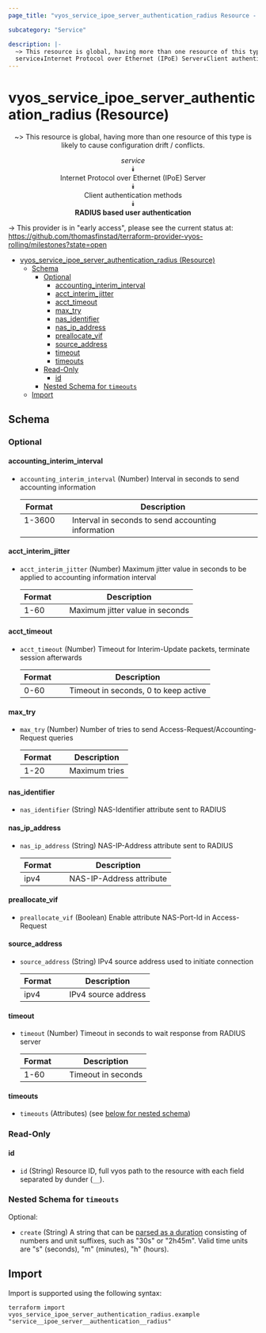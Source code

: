 ```yaml
---
page_title: "vyos_service_ipoe_server_authentication_radius Resource - vyos"

subcategory: "Service"

description: |-
  ~> This resource is global, having more than one resource of this type is likely to cause configuration drift / conflicts.
  service⯯Internet Protocol over Ethernet (IPoE) Server⯯Client authentication methods⯯RADIUS based user authentication
---
```


# vyos_service_ipoe_server_authentication_radius (Resource)
<center>

~> This resource is global, having more than one resource of this type is likely to cause configuration drift / conflicts.

*service*  
⯯  
Internet Protocol over Ethernet (IPoE) Server  
⯯  
Client authentication methods  
⯯  
**RADIUS based user authentication**


</center>

-> This provider is in "early access", please see the current status at: https://github.com/thomasfinstad/terraform-provider-vyos-rolling/milestones?state=open

<!--TOC-->

- [vyos_service_ipoe_server_authentication_radius (Resource)](#vyos_service_ipoe_server_authentication_radius-resource)
  - [Schema](#schema)
    - [Optional](#optional)
      - [accounting_interim_interval](#accounting_interim_interval)
      - [acct_interim_jitter](#acct_interim_jitter)
      - [acct_timeout](#acct_timeout)
      - [max_try](#max_try)
      - [nas_identifier](#nas_identifier)
      - [nas_ip_address](#nas_ip_address)
      - [preallocate_vif](#preallocate_vif)
      - [source_address](#source_address)
      - [timeout](#timeout)
      - [timeouts](#timeouts)
    - [Read-Only](#read-only)
      - [id](#id)
    - [Nested Schema for `timeouts`](#nested-schema-for-timeouts)
  - [Import](#import)

<!--TOC-->

<!-- schema generated by tfplugindocs -->
## Schema

### Optional

#### accounting_interim_interval
- `accounting_interim_interval` (Number) Interval in seconds to send accounting information

    |  Format  &emsp;|  Description                                         |
    |----------|------------------------------------------------------|
    |  1-3600  &emsp;|  Interval in seconds to send accounting information  |
#### acct_interim_jitter
- `acct_interim_jitter` (Number) Maximum jitter value in seconds to be applied to accounting information interval

    |  Format  &emsp;|  Description                      |
    |----------|-----------------------------------|
    |  1-60    &emsp;|  Maximum jitter value in seconds  |
#### acct_timeout
- `acct_timeout` (Number) Timeout for Interim-Update packets, terminate session afterwards

    |  Format  &emsp;|  Description                           |
    |----------|----------------------------------------|
    |  0-60    &emsp;|  Timeout in seconds, 0 to keep active  |
#### max_try
- `max_try` (Number) Number of tries to send Access-Request/Accounting-Request queries

    |  Format  &emsp;|  Description    |
    |----------|-----------------|
    |  1-20    &emsp;|  Maximum tries  |
#### nas_identifier
- `nas_identifier` (String) NAS-Identifier attribute sent to RADIUS
#### nas_ip_address
- `nas_ip_address` (String) NAS-IP-Address attribute sent to RADIUS

    |  Format  &emsp;|  Description               |
    |----------|----------------------------|
    |  ipv4    &emsp;|  NAS-IP-Address attribute  |
#### preallocate_vif
- `preallocate_vif` (Boolean) Enable attribute NAS-Port-Id in Access-Request
#### source_address
- `source_address` (String) IPv4 source address used to initiate connection

    |  Format  &emsp;|  Description          |
    |----------|-----------------------|
    |  ipv4    &emsp;|  IPv4 source address  |
#### timeout
- `timeout` (Number) Timeout in seconds to wait response from RADIUS server

    |  Format  &emsp;|  Description         |
    |----------|----------------------|
    |  1-60    &emsp;|  Timeout in seconds  |
#### timeouts
- `timeouts` (Attributes) (see [below for nested schema](#nestedatt--timeouts))

### Read-Only

#### id
- `id` (String) Resource ID, full vyos path to the resource with each field separated by dunder (`__`).

<a id="nestedatt--timeouts"></a>
### Nested Schema for `timeouts`

Optional:

- `create` (String) A string that can be [parsed as a duration](https://pkg.go.dev/time#ParseDuration) consisting of numbers and unit suffixes, such as &#34;30s&#34; or &#34;2h45m&#34;. Valid time units are &#34;s&#34; (seconds), &#34;m&#34; (minutes), &#34;h&#34; (hours).

## Import

Import is supported using the following syntax:

```shell
terraform import vyos_service_ipoe_server_authentication_radius.example "service__ipoe_server__authentication__radius"
```

